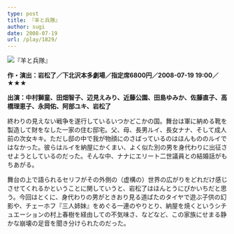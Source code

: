 ```yaml
---
type: post
title: 『羊と兵隊』
author: sugi
date: 2008-07-19
url: /play/1829/
---
```

<img src="/images/play/20080719.jpg" alt="『羊と兵隊』" class="alignleft" />

**作・演出：岩松了／下北沢本多劇場／指定席6800円／2008-07-19 19:00／★★★**

**出演：中村獅童、田畑智子、辺見えみり、近藤公園、田島ゆみか、佐藤直子、高橋理恵子、永岡佑、阿部ユキ、岩松了**

終わりの見えない戦争を遂行しているいつかどこかの国。舞台は軍に納める靴を製造して財をなした一家の住む邸宅。父、母、長男ルイ、長女ナナ、そして成人前の次女キキ。ただし邸の中で我が物顔にのさばっているのはほんもののルイではなかった。彼らはルイを納屋にかくまい、よく似た別の男を身代わりに出征させようとしているのだった。そんな中、ナナにエリート二世議員との結婚話がもちあがる。

舞台の上で語られるセリフがその外側の（虚構の）世界の広がりをどれだけ感じさせてくれるかということに関していうと、岩松了はほんとうにぴかいちだと思う。今回はとくに、身代わりの男がときおり見る道ばたのタイヤで遊ぶ子供の幻影や、チェーホフ『三人姉妹』をめぐる一連のやりとり、納屋を焼くというシチュエーションの村上春樹を経由しての不気味さ、などなど、この家族にせまる静かな崩壊の足音を聞き分けられたのだった。
